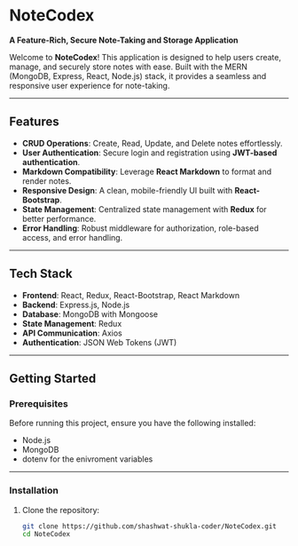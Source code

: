 # NoteCodex  
**A Feature-Rich, Secure Note-Taking and Storage Application**  

Welcome to **NoteCodex**! This application is designed to help users create, manage, and securely store notes with ease. Built with the MERN (MongoDB, Express, React, Node.js) stack, it provides a seamless and responsive user experience for note-taking.  

---

## Features  

- **CRUD Operations**: Create, Read, Update, and Delete notes effortlessly.  
- **User Authentication**: Secure login and registration using **JWT-based authentication**.  
- **Markdown Compatibility**: Leverage **React Markdown** to format and render notes.  
- **Responsive Design**: A clean, mobile-friendly UI built with **React-Bootstrap**.  
- **State Management**: Centralized state management with **Redux** for better performance.  
- **Error Handling**: Robust middleware for authorization, role-based access, and error handling.  

---

## Tech Stack  

- **Frontend**: React, Redux, React-Bootstrap, React Markdown  
- **Backend**: Express.js, Node.js  
- **Database**: MongoDB with Mongoose  
- **State Management**: Redux  
- **API Communication**: Axios  
- **Authentication**: JSON Web Tokens (JWT)  

---

## Getting Started  

### Prerequisites  

Before running this project, ensure you have the following installed:  
- Node.js  
- MongoDB
- dotenv for the enivroment variables  

---

### Installation  

1. Clone the repository:  
   ```bash  
   git clone https://github.com/shashwat-shukla-coder/NoteCodex.git  
   cd NoteCodex  
